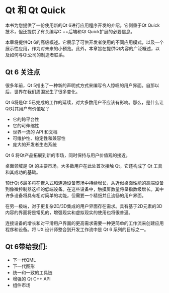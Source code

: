 # Qt 和 Qt Quick

本书为您提供了一份使用新的Qt 6进行应用程序开发的介绍。它侧重于Qt Quick技术，但还提供了有关编写C ++后端和Qt Quick扩展的必要信息。

本章将提供Qt 6的高级概述。它展示了可供开发者使用的不同应用模式，以及一个展示性应用，作为对未来的小预览。此外，本章旨在提供Qt内容的广泛概述，以及如何与Qt公司的制造者联系。


## Qt 6 关注点

很多年前，Qt 5推出了一种新的声明式方式来编写令人惊叹的用户界面。自那以后，世界在我们周围发生了很多变化。

Qt 6将是Qt 5已完成的工作的延续，对大多数用户不应该有影响。那么，是什么让Qt对其用户有价值呢？

* 它的跨平台性
* 它的可伸缩性
* 世界一流的 API 和文档
* 可维护性、稳定性和兼容性
* 庞大的开发者生态系统

Qt 6 将Qt产品拓展到新的市场，同时保持与用户价值观的接近。

桌面领域是 Qt 的主要市场。大多数用户在此处首次接触 Qt，它还构成了 Qt 工具和其成功的基础。

预计Qt 6最多将在嵌入式和连通设备市场中持续增长，从近似桌面性能的高端设备到像微控制器这样的低端设备。在这些设备中，触摸屏数量将呈指数级增长。其中许多设备将具有相对简单的功能，但需要一个精细并且流畅的用户界面。

在另一极端，对于更复杂2D/3D集成的用户界面存在需求。具有基于2D元素的3D内容的界面将是常见的，增强现实和虚拟现实的使用也将很普遍。

连接设备的增长和对平滑用户界面的更高需求需要一种更简单的工作流来创建应用程序和设备。将 UX 设计师整合到开发工作流中是 Qt 6 系列的目标之一。

## Qt 6带给我们:

* 下一代QML
* 下一代图形
* 统一和一致的工具链
* 增强的 Qt C++ API
* 组件市场
